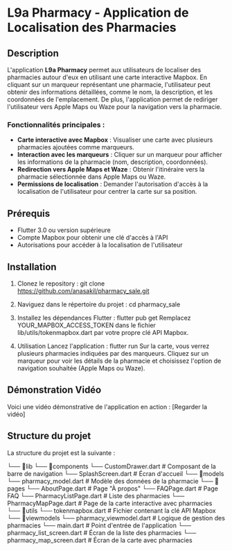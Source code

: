 # L9a Pharmacy - Application de Localisation des Pharmacies

## Description

L'application **L9a Pharmacy** permet aux utilisateurs de localiser des pharmacies autour d'eux en utilisant une carte interactive Mapbox. En cliquant sur un marqueur représentant une pharmacie, l'utilisateur peut obtenir des informations détaillées, comme le nom, la description, et les coordonnées de l'emplacement. De plus, l'application permet de rediriger l'utilisateur vers Apple Maps ou Waze pour la navigation vers la pharmacie.

### Fonctionnalités principales :
- **Carte interactive avec Mapbox** : Visualiser une carte avec plusieurs pharmacies ajoutées comme marqueurs.
- **Interaction avec les marqueurs** : Cliquer sur un marqueur pour afficher les informations de la pharmacie (nom, description, coordonnées).
- **Redirection vers Apple Maps et Waze** : Obtenir l'itinéraire vers la pharmacie sélectionnée dans Apple Maps ou Waze.
- **Permissions de localisation** : Demander l'autorisation d'accès à la localisation de l'utilisateur pour centrer la carte sur sa position.

## Prérequis

- Flutter 3.0 ou version supérieure
- Compte Mapbox pour obtenir une clé d'accès à l'API
- Autorisations pour accéder à la localisation de l'utilisateur

## Installation

1. Clonez le repository :
   git clone https://github.com/anasakil/pharmacy_sale.git
2. Naviguez dans le répertoire du projet :
   cd pharmacy_sale
3. Installez les dépendances Flutter :
   flutter pub get
   Remplacez YOUR_MAPBOX_ACCESS_TOKEN dans le fichier lib/utils/tokenmapbox.dart par votre propre clé API Mapbox.



4. Utilisation
   Lancez l'application :
   flutter run
   Sur la carte, vous verrez plusieurs pharmacies indiquées par des marqueurs. Cliquez sur un marqueur pour voir les détails de la pharmacie et choisissez l'option de navigation souhaitée (Apple Maps ou Waze).

## Démonstration Vidéo
Voici une vidéo démonstrative de l'application en action :
[Regarder la vidéo]




## Structure du projet
La structure du projet est la suivante :


└── 📁lib
    └── 📁components
        └── CustomDrawer.dart       # Composant de la barre de navigation
        └── SplashScreen.dart       # Écran d'accueil
    └── 📁models
        └── pharmacy_model.dart    # Modèle des données de la pharmacie
    └── 📁pages
        └── AboutPage.dart         # Page "À propos"
        └── FAQPage.dart           # Page FAQ
        └── PharmacyListPage.dart  # Liste des pharmacies
        └── PharmacyMapPage.dart   # Page de la carte interactive avec pharmacies
    └── 📁utils
        └── tokenmapbox.dart       # Fichier contenant la clé API Mapbox
    └── 📁viewmodels
        └── pharmacy_viewmodel.dart # Logique de gestion des pharmacies
    └── main.dart                  # Point d'entrée de l'application
    └── pharmacy_list_screen.dart  # Écran de la liste des pharmacies
    └── pharmacy_map_screen.dart   # Écran de la carte avec pharmacies


